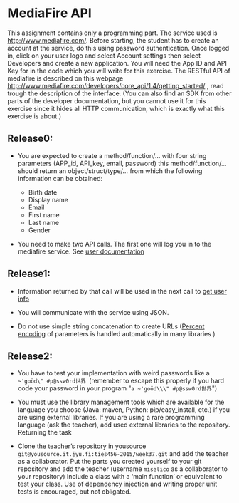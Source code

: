 # MediaFire API

This assignment contains only a programming part. The service used is http://www.mediafire.com/. Before starting, the student has to create an account at the service, do this using password authentication. Once logged in, click on your user logo and select Account settings then select Developers and create a new application. You will need the App ID and API Key for in the code which you will write for this exercise. The RESTful API of mediafire is described on this webpage http://www.mediafire.com/developers/core_api/1.4/getting_started/ , read trough the description of the interface. (You can also find an SDK from other parts of the developer documentation, but you cannot use it for this exercise since it hides all HTTP communication, which is exactly what this exercise is about.)



## Release0:
- You are expected to create a method/function/… with four string parameters (APP_id, API_key, email, password) this method/function/… should return an object/struct/type/… from which the following information can be obtained:
	- Birth date
	- Display name
	- Email
	- First name
	- Last name
	- Gender

- You need to make two API calls. The first one will log you in to the mediafire service. See [user documentation](http://www.mediafire.com/developers/core_api/1.4/user/#get_session_token)


## Release1:
- Information returned by that call will be used in the next call to [get user info](http://www.mediafire.com/developers/core_api/1.4/user/#get_info)
- You will communicate with the service using JSON.

- Do not use simple string concatenation to create URLs ([Percent encoding](https://en.wikipedia.org/wiki/Percent-encoding) of parameters is handled automatically in many libraries )

## Release2:
- You have to test your implementation with weird passwords like a ``~'goöd\" #p@ssw0rd世界 ``(remember to escape this properly if you hard code your password in your program "``a ~'goöd\\\" #p@ssw0rd世界``")

- You must use the library management tools which are available for the language you choose (Java: maven, Python: pip/easy_install, etc.) if you are using external libraries. If you are using a rare programming language (ask the teacher), add used external libraries to the repository.
Returning the task

- Clone the teacher’s repository in yousource ```git@yousource.it.jyu.fi:ties456-2015/week37.git``` and add the teacher as a collaborator. Put the parts you created yourself to your git repository and add the teacher (username ``miselico`` as a collaborator to your repository) Include a class with a ‘main function’ or equivalent to test your class. Use of dependency injection and writing proper unit tests is encouraged, but not obligated.